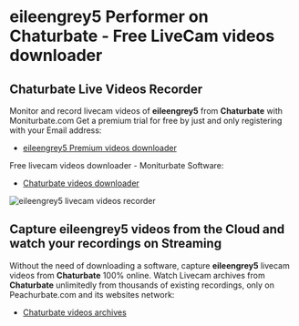# eileengrey5 Performer on Chaturbate - Free LiveCam videos downloader

## Chaturbate Live Videos Recorder

Monitor and record livecam videos of **eileengrey5** from **Chaturbate** with Moniturbate.com
Get a premium trial for free by just and only registering with your Email address:
* [eileengrey5 Premium videos downloader](https://moniturbate.com/request-demo-licence-key.html)

Free livecam videos downloader - Moniturbate Software:
* [Chaturbate videos downloader](https://moniturbate.com/moniturbate-download-software.html)

![eileengrey5 livecam videos recorder](https://peachurnet.com/templates/moniturbate-software.png)


## Capture eileengrey5 videos from the Cloud and watch your recordings on Streaming

Without the need of downloading a software, capture **eileengrey5** livecam videos from **Chaturbate** 100% online.
Watch Livecam archives from **Chaturbate** unlimitedly from thousands of existing recordings, only on Peachurbate.com and its websites network:
* [Chaturbate videos archives](https://peachurnet.com/)